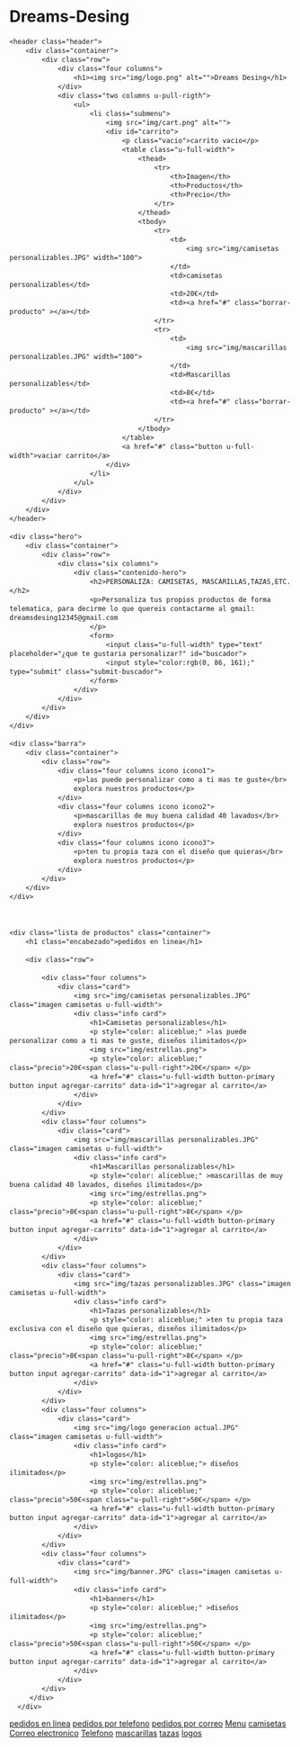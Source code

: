 # Dreams-Desing
<!DOCTYPE html>
<html lang="en">
<head>
    <meta charset="UTF-8">
    <meta name="viewport" content="width=device-width, initial-scale=1.0">
    <title>Dreams Desing</title>
    <link rel="stylesheet" href="css/normalize.css">
    <link rel="stylesheet" href="css/skeleton.css">
    <link rel="stylesheet" href="css/style.css">
</head>
<body>

    <header class="header">
        <div class="container">
            <div class="row">
                <div class="four columns">
                    <h1><img src="img/logo.png" alt="">Dreams Desing</h1>
                </div>
                <div class="two columns u-pull-rigth">
                    <ul>                       
                        <li class="submenu">
                            <img src="img/cart.png" alt="">
                            <div id="carrito">
                                <p class="vacio">carrito vacio</p>
                                <table class="u-full-width">
                                    <thead>
                                        <tr>
                                            <th>Imagen</th>
                                            <th>Productos</th>
                                            <th>Precio</th>
                                        </tr>
                                    </thead>
                                    <tbody>
                                        <tr>
                                            <td>
                                                <img src="img/camisetas personalizables.JPG" width="100">
                                            </td>
                                            <td>camisetas personalizables</td>
                                            <td>20€</td>
                                            <td><a href="#" class="borrar-producto" ></a></td>
                                        </tr>
                                        <tr>
                                            <td>
                                                <img src="img/mascarillas personalizables.JPG" width="100">
                                            </td>
                                            <td>Mascarillas personalizables</td>
                                            <td>8€</td>
                                            <td><a href="#" class="borrar-producto" ></a></td>
                                        </tr>
                                    </tbody>
                                </table>
                                <a href="#" class="button u-full-width">vaciar carrito</a>
                            </div>
                        </li>
                    </ul>
                </div>
            </div>
        </div>
    </header>

    <div class="hero">
        <div class="container">
            <div class="row">
                <div class="six columns">
                    <div class="contenido-hero">
                        <h2>PERSONALIZA: CAMISETAS, MASCARILLAS,TAZAS,ETC.</h2>
                        <p>Personaliza tus propios productos de forma telematica, para decirme lo que quereis contactarme al gmail: dreamsdesing12345@gmail.com
                        </p>
                        <form>
                            <input class="u-full-width" type="text" placeholder="¿que te gustaria personalizar?" id="buscador">
                            <input style="color:rgb(0, 86, 161);" type="submit" class="submit-buscador">
                        </form>
                    </div>
                </div>
            </div>
        </div>
    </div>
    
    <div class="barra">
        <div class="container">
            <div class="row">
                <div class="four columns icono icono1">
                    <p>las puede personalizar como a ti mas te guste</br>
                    explora nuestros productos</p>
                </div>
                <div class="four columns icono icono2">
                    <p>mascarillas de muy buena calidad 40 lavados</br>
                    explora nuestros productos</p>
                </div>
                <div class="four columns icono icono3">
                    <p>ten tu propia taza con el diseño que quieras</br>
                    explora nuestros productos</p>
                </div>
            </div>
        </div>
    </div>



    <div class="lista de productos" class="container">
        <h1 class="encabezado">pedidos en linea</h1>

        <div class="row">

            <div class="four columns">
                <div class="card">
                    <img src="img/camisetas personalizables.JPG" class="imagen camisetas u-full-width">
                    <div class="info card">
                        <h1>Camisetas personalizables</h1>
                        <p style="color: aliceblue;" >las puede personalizar como a ti mas te guste, diseños ilimitados</p>
                        <img src="img/estrellas.png">
                        <p style="color: aliceblue;" class="precio">20€<span class="u-pull-right">20€</span> </p>
                        <a href="#" class="u-full-width button-primary button input agregar-carrito" data-id="1">agregar al carrito</a>
                    </div>
                </div>
            </div>
            <div class="four columns">
                <div class="card">
                    <img src="img/mascarillas personalizables.JPG" class="imagen camisetas u-full-width">
                    <div class="info card">
                        <h1>Mascarillas personalizables</h1>
                        <p style="color: aliceblue;" >mascarillas de muy buena calidad 40 lavados, diseños ilimitados</p>
                        <img src="img/estrellas.png">
                        <p style="color: aliceblue;" class="precio">8€<span class="u-pull-right">8€</span> </p>
                        <a href="#" class="u-full-width button-primary button input agregar-carrito" data-id="1">agregar al carrito</a>
                    </div>
                </div>
            </div>
            <div class="four columns">
                <div class="card">
                    <img src="img/tazas personalizables.JPG" class="imagen camisetas u-full-width">
                    <div class="info card">
                        <h1>Tazas personalizables</h1>
                        <p style="color: aliceblue;" >ten tu propia taza exclusiva con el diseño que quieras, diseños ilimitados</p>
                        <img src="img/estrellas.png">
                        <p style="color: aliceblue;" class="precio">8€<span class="u-pull-right">8€</span> </p>
                        <a href="#" class="u-full-width button-primary button input agregar-carrito" data-id="1">agregar al carrito</a>
                    </div>
                </div>
            </div>
            <div class="four columns">
                <div class="card">
                    <img src="img/logo generacion actual.JPG" class="imagen camisetas u-full-width">
                    <div class="info card">
                        <h1>logos</h1>
                        <p style="color: aliceblue;"> diseños ilimitados</p>
                        <img src="img/estrellas.png">
                        <p style="color: aliceblue;" class="precio">50€<span class="u-pull-right">50€</span> </p>
                        <a href="#" class="u-full-width button-primary button input agregar-carrito" data-id="1">agregar al carrito</a>
                    </div>
                </div>
            </div>
            <div class="four columns">
                <div class="card">
                    <img src="img/banner.JPG" class="imagen camisetas u-full-width">
                    <div class="info card">
                        <h1>banners</h1>
                        <p style="color: aliceblue;" >diseños ilimitados</p>
                        <img src="img/estrellas.png">
                        <p style="color: aliceblue;" class="precio">50€<span class="u-pull-right">50€</span> </p>
                        <a href="#" class="u-full-width button-primary button input agregar-carrito" data-id="1">agregar al carrito</a>
                    </div>
                </div>
            </div>  
         </div>
      </div>
   </div>

</div>



<footer class="footer">
    <div class="container">
        <div class="row">
            <div class="four columns">
                <nav class="menu">
                    <a class="enlace" href="#">pedidos en linea</a>
                    <a class="enlace" href="#">pedidos por telefono</a>
                    <a class="enlace" href="#">pedidos por correo</a>
                    <a class="enlace" href="#">Menu</a>
                    <a class="enlace" href="#">camisetas</a>
                </nav>
            </div>
            <div class="four columns">
                <nav class="menu">
                    <a class="enlace" href="#">Correo electronico</a>
                    <a class="enlace" href="#">Telefono</a>
                    <a class="enlace" href="#">mascarillas</a>
                    <a class="enlace" href="#">tazas</a>
                    <a class="enlace" href="#">logos</a>
                </nav>
            </div>
        </div>
    </div>
</footer>






</body>
</html>
